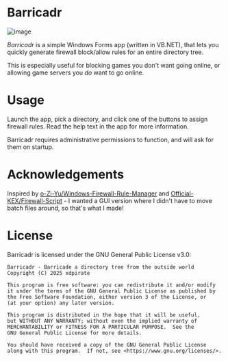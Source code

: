 # Barricadr

![image](https://github.com/user-attachments/assets/1d95f2b2-b2f4-482d-92b2-674ddf322f75)

*Barricadr* is a simple Windows Forms app (written in VB.NET), that lets you quickly generate firewall block/allow rules for an entire directory tree.

This is especially useful for blocking games you don't want going online, or allowing game servers you *do* want to go online.

# Usage

Launch the app, pick a directory, and click one of the buttons to assign firewall rules. Read the help text in the app for more information.

Barricadr requires administrative permissions to function, and will ask for them on startup.

# Acknowledgements

Inspired by [o-Zi-Yu/Windows-Firewall-Rule-Manager](https://github.com/o-Zi-Yu/Windows-Firewall-Rule-Manager/) and [Official-KEX/Firewall-Script](https://github.com/Official-KEX/Firewall-Script) - I wanted a GUI version where I didn't have to move batch files around, so that's what I made!

# License

Barricadr is licensed under the GNU General Public License v3.0:

    Barricadr - Barricade a directory tree from the outside world 
    Copyright (C) 2025 xdpirate

    This program is free software: you can redistribute it and/or modify
    it under the terms of the GNU General Public License as published by
    the Free Software Foundation, either version 3 of the License, or
    (at your option) any later version.

    This program is distributed in the hope that it will be useful,
    but WITHOUT ANY WARRANTY; without even the implied warranty of
    MERCHANTABILITY or FITNESS FOR A PARTICULAR PURPOSE.  See the
    GNU General Public License for more details.

    You should have received a copy of the GNU General Public License
    along with this program.  If not, see <https://www.gnu.org/licenses/>.
